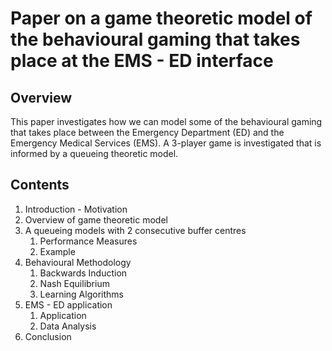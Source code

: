 Paper on a game theoretic model of the behavioural gaming that takes place at the EMS - ED interface
=======================================================================
Overview
-----------------------------------------------------------------------
This paper investigates how we can model some of the behavioural gaming that 
takes place between the Emergency Department (ED) and the Emergency Medical
Services (EMS). A 3-player game is investigated that is informed by a queueing
theoretic model.

Contents
-----------------------------------------------------------------------
1. Introduction - Motivation
2. Overview of game theoretic model
3. A queueing models with 2 consecutive buffer centres
   1. Performance Measures
   2. Example
4. Behavioural Methodology
   1. Backwards Induction
   2. Nash Equilibrium
   3. Learning Algorithms
5. EMS - ED application
   1. Application
   2. Data Analysis
6. Conclusion
